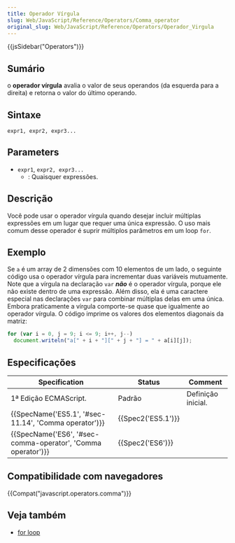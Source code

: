 ```yaml
---
title: Operador Vírgula
slug: Web/JavaScript/Reference/Operators/Comma_operator
original_slug: Web/JavaScript/Reference/Operators/Operador_Virgula
---
```


{{jsSidebar("Operators")}}

## Sumário

o **operador vírgula** avalia o valor de seus operandos (da esquerda para a direita) e retorna o valor do último operando.

## Sintaxe

```
expr1, expr2, expr3...
```

## Parameters

- `expr1`, `expr2, expr3...`
  - : Quaisquer expressões.

## Descrição

Você pode usar o operador vírgula quando desejar incluir múltiplas expressões em um lugar que requer uma única expressão. O uso mais comum desse operador é suprir múltiplos parâmetros em um loop `for`.

## Exemplo

Se `a` é um array de 2 dimensões com 10 elementos de um lado, o seguinte código usa o operador vírgula para incrementar duas variáveis mutuamente. Note que a vírgula na declaração `var` _**não**_ é o operador vírgula, porque ele não existe dentro de uma expressão. Além disso, ela é uma caractere especial nas declarações `var` para combinar múltiplas delas em uma única. Embora praticamente a vírgula comporte-se quase que igualmente ao operador vírgula. O código imprime os valores dos elementos diagonais da matriz:

```js
for (var i = 0, j = 9; i <= 9; i++, j--)
  document.writeln("a[" + i + "][" + j + "] = " + a[i][j]);
```

## Especificações

| Specification                                                | Status             | Comment            |
| ------------------------------------------------------------ | ------------------ | ------------------ |
| 1ª Edição ECMAScript.                                        | Padrão             | Definição inicial. |
| {{SpecName('ES5.1', '#sec-11.14', 'Comma operator')}}        | {{Spec2('ES5.1')}} |                    |
| {{SpecName('ES6', '#sec-comma-operator', 'Comma operator')}} | {{Spec2('ES6')}}   |                    |

## Compatibilidade com navegadores

{{Compat("javascript.operators.comma")}}

## Veja também

- [for loop](/pt-BR/docs/Web/JavaScript/Reference/Statements/for)
